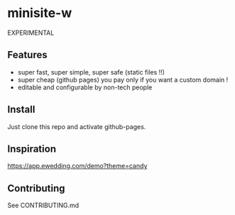 # minisite-w
EXPERIMENTAL

## Features
* super fast, super simple, super safe (static files !!)
* super cheap (github pages) you pay only if you want a custom domain !
* editable and configurable by non-tech people



## Install
Just clone this repo and activate github-pages.


## Inspiration
https://app.ewedding.com/demo?theme=candy

## Contributing
See CONTRIBUTING.md
